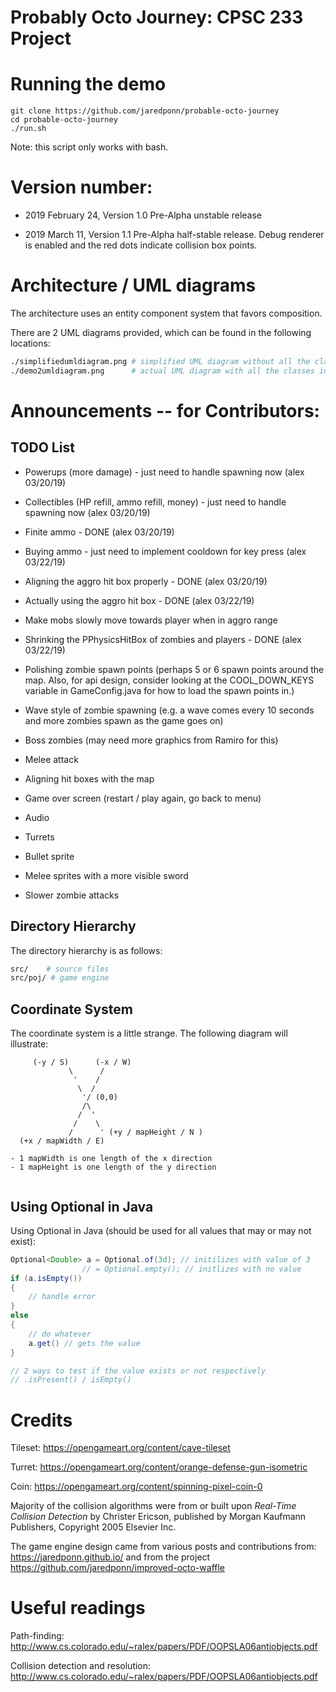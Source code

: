 # Probably Octo Journey: CPSC 233 Project


# Running the demo

```
git clone https://github.com/jaredponn/probable-octo-journey
cd probable-octo-journey
./run.sh 
```

Note: this script only works with bash.

# Version number:
- 2019 February 24, Version 1.0 Pre-Alpha unstable release

- 2019 March 11, Version 1.1 Pre-Alpha half-stable release. Debug renderer is enabled and the red dots indicate collision box points.


# Architecture / UML diagrams
The architecture uses an entity component system that favors composition.

There are 2 UML diagrams provided, which can be found in the following locations:
```bash
./simplifiedumldiagram.png # simplified UML diagram without all the classes
./demo2umldiagram.png      # actual UML diagram with all the classes in it
```

# Announcements -- for Contributors:

## TODO List
- Powerups (more damage) - just need to handle spawning now (alex 03/20/19)
- Collectibles (HP refill, ammo refill, money) - just need to handle spawning now (alex 03/20/19)
- Finite ammo - DONE (alex 03/20/19)
- Buying ammo - just need to implement cooldown for key press (alex 03/22/19)
- Aligning the aggro hit box properly - DONE (alex 03/20/19) 
- Actually using the aggro hit box - DONE (alex 03/22/19)
- Make mobs slowly move towards player when in aggro range 
- Shrinking the PPhysicsHitBox of zombies and players - DONE (alex 03/22/19)
- Polishing zombie spawn points (perhaps 5 or 6 spawn points around the map. Also, for api design, consider looking at the COOL_DOWN_KEYS variable in GameConfig.java for how to load the spawn points in.)
- Wave style of zombie spawning (e.g. a wave comes every 10 seconds and more zombies spawn as the game goes on)


- Boss zombies (may need more graphics from Ramiro for this)



- Melee attack
- Aligning hit boxes with the map


- Game over screen (restart / play again, go back to menu)


- Audio


- Turrets
- Bullet sprite
- Melee sprites with a more visible sword
- Slower zombie attacks


## Directory Hierarchy
The directory hierarchy is as follows:
```bash
src/    # source files
src/poj/ # game engine
```

## Coordinate System
The coordinate system is a little strange. The following diagram will illustrate:
```
     (-y / S)      (-x / W)
             \      /
              '    /
               \  /
                '/ (0,0)
                /\
               /  '
              /    \
             /      ' (+y / mapHeight / N )
  (+x / mapWidth / E)

- 1 mapWidth is one length of the x direction
- 1 mapHeight is one length of the y direction


```

## Using Optional in Java
Using Optional in Java (should be used for all values that may or may not exist):
```Java
Optional<Double> a = Optional.of(3d); // initilizes with value of 3
                // = Optional.empty(); // initlizes with no value
if (a.isEmpty())
{
	// handle error
}
else
{
	// do whatever
	a.get() // gets the value
}

// 2 ways to test if the value exists or not respectively
// .isPresent() / isEmpty()
```

# Credits
Tileset: https://opengameart.org/content/cave-tileset


Turret: https://opengameart.org/content/orange-defense-gun-isometric


Coin: https://opengameart.org/content/spinning-pixel-coin-0



Majority of the collision algorithms were from or built upon *Real-Time Collision Detection* by Christer Ericson, published by Morgan Kaufmann Publishers, Copyright 2005 Elsevier Inc.


The game engine design came from various posts and contributions from: https://jaredponn.github.io/ and from the project https://github.com/jaredponn/improved-octo-waffle


# Useful readings
Path-finding: http://www.cs.colorado.edu/~ralex/papers/PDF/OOPSLA06antiobjects.pdf


Collision detection and resolution: http://www.cs.colorado.edu/~ralex/papers/PDF/OOPSLA06antiobjects.pdf




